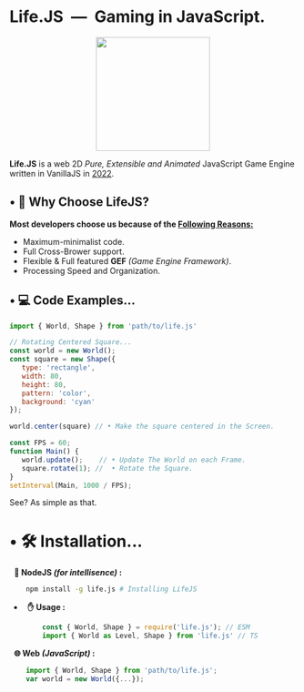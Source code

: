 # Life.JS &nbsp;&horbar;&nbsp; Gaming in JavaScript.
<center>
<img src="https://i.ibb.co/Fwk65L4/LIFE.png" width="200">
</center>

**Life.JS** is a web 2D *Pure, Extensible and Animated* JavaScript Game Engine written in VanillaJS in <u>2022</u>.

## 	&bull; 🤔 Why Choose LifeJS?
**Most developers choose us because of the <u>Following Reasons:</u>**
+ Maximum-minimalist code.
+ Full Cross-Brower support.
+ Flexible & Full featured **GEF** *(Game Engine Framework)*.
+ Processing Speed and Organization.

## &bull; 💻 Code Examples...
```js
import { World, Shape } from 'path/to/life.js'

// Rotating Centered Square...
const world = new World();
const square = new Shape({
   type: 'rectangle',
   width: 80,
   height: 80,
   pattern: 'color',
   background: 'cyan'
});

world.center(square) // • Make the square centered in the Screen.

const FPS = 60;
function Main() {
   world.update();    // • Update The World on each Frame.
   square.rotate(1); //  • Rotate the Square.
}
setInterval(Main, 1000 / FPS);
```

See? As simple as that.

# &bull; 🛠️ Installation...
&nbsp;&nbsp;**🌿 NodeJS *(for intellisence)* :**
 ```bash
     npm install -g life.js # Installing LifeJS
```
+ &nbsp;&nbsp;**✋ Usage :**
```js
        const { World, Shape } = require('life.js'); // ESM
        import { World as Level, Shape } from 'life.js' // TS 
```

&nbsp;&nbsp;**🌐 Web *(JavaScript)* :**
 ```js
     import { World, Shape } from 'path/to/life.js';
     var world = new World({...});  
```



